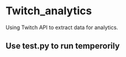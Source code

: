 # Twitch_analytics
Using Twitch API to extract data for analytics.
## Use test.py to run temperorily
